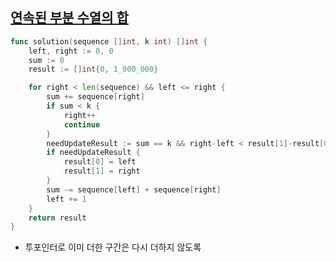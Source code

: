 ## [연속된 부분 수열의 합](https://school.programmers.co.kr/learn/courses/30/lessons/178870)

```go
func solution(sequence []int, k int) []int {
    left, right := 0, 0
    sum := 0
    result := []int{0, 1_000_000}

    for right < len(sequence) && left <= right {
        sum += sequence[right]
        if sum < k {
            right++
            continue
        }
        needUpdateResult := sum == k && right-left < result[1]-result[0]
        if needUpdateResult {
            result[0] = left
            result[1] = right
        }
        sum -= sequence[left] + sequence[right]
        left += 1
    }
    return result
}
```
- 투포인터로 이미 더한 구간은 다시 더하지 않도록